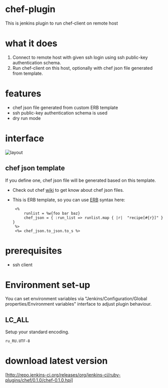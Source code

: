 # chef-plugin

This is jenkins plugin to run chef-client on remote host

# what it does

 1) Connect to remote host with given ssh login using ssh public-key authentication schema.
 2) Run chef-client on this host, optionally with chef json file generated from template.

# features
- chef json file generated from custom ERB template
- ssh public-key authentication schema is used
- dry run mode

# interface

![layout](https://raw.github.com/melezhik/chef-plugin/master/images/layout.png "layout")

## chef json template
If you define one, chef json file will be generated based on this template. 
 - Check out chef [wiki](http://wiki.opscode.com/display/chef/Setting+the+run_list+in+JSON+during+run+time) to get know about chef json files.
 - This is ERB template, so you can use [ERB](http://www.stuartellis.eu/articles/erb/) syntax here:

        <%
            runlist = %w{foo bar baz}
            chef_json = { :run_list => runlist.map { |r|  "recipe[#{r}]" } }
        %>
        <%= chef_json.to_json.to_s %>
                                          
   
# prerequisites
- ssh client

# Environment set-up

You can set environment variables via "Jenkins/Configuration/Global properties/Environment variables" interface to adjust plugin behaviour.

## LC_ALL
Setup your standard encoding.

    ru_RU.UTF-8

# download latest version

[http://repo.jenkins-ci.org/releases/org/jenkins-ci/ruby-plugins/chef/0.1.0/chef-0.1.0.hpi]




